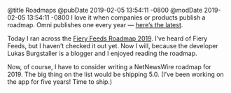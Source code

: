 @title Roadmaps
@pubDate 2019-02-05 13:54:11 -0800
@modDate 2019-02-05 13:54:11 -0800
I love it when companies or products publish a roadmap. Omni publishes one every year — [here’s the latest](https://www.omnigroup.com/blog/omni-roadmap-2019).

Today I ran across the <a href="http://blog.cocoacake.net/archives/1205">Fiery Feeds Roadmap 2019</a>. I’ve heard of Fiery Feeds, but I haven’t checked it out yet. Now I will, because the developer Lukas Burgstaller is a blogger and I enjoyed reading the roadmap.

Now, of course, I have to consider writing a NetNewsWire roadmap for 2019. The big thing on the list would be shipping 5.0. (I’ve been working on the app for five years! Time to ship.)
